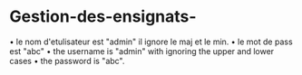 # Gestion-des-ensignats-
•	le nom d'etulisateur est "admin" il ignore le maj et le min.
•	le mot de pass est "abc"
•	the username is "admin" with ignoring the upper and lower cases
•	the password is "abc".

